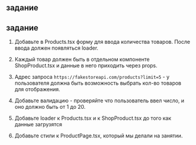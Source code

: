 ## задание

## задание
1. Добавьте в Products.tsx форму для ввода количества товаров. После ввода должен появляться loader.

2. Каждый товар должен быть в отдельном компоненте ShopProduct.tsx и данные в него приходить через props.

3.  Адрес запроса `https://fakestoreapi.com/products?limit=5` - у пользователя должна быть возможность выбрать кол-во товаров для отображения.

4. Добавьте валидацию - проверяйте что пользователь ввел число, и оно должно быть от 1 до 20.

5. Добавьте loader к Products.tsx и к ShopProduct.tsx до того как данные загрузятся

6. Добавьте стили к ProductPage.tsx, который мы делали на занятии.

